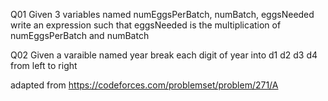 Q01
Given 3 variables named
numEggsPerBatch, numBatch, eggsNeeded
write an expression such that
eggsNeeded is the multiplication of numEggsPerBatch and numBatch

Q02 
Given a varaible named year
break each digit of year into d1 d2 d3 d4 from left to right



adapted from https://codeforces.com/problemset/problem/271/A